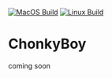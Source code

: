 [![MacOS Build](https://github.com/wheremyfoodat/EmuTemplate/actions/workflows/MacOS_Build.yml/badge.svg)](https://github.com/wheremyfoodat/EmuTemplate/actions/workflows/MacOS_Build.yml) [![Linux Build](https://github.com/wheremyfoodat/EmuTemplate/actions/workflows/Linux_Build.yml/badge.svg)](https://github.com/wheremyfoodat/EmuTemplate/actions/workflows/Linux_Build.yml)

# ChonkyBoy
coming soon